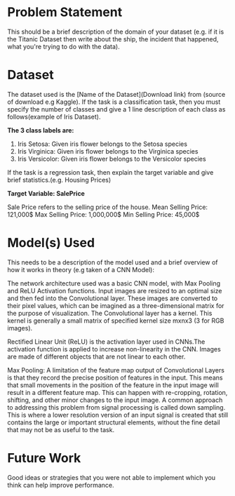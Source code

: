 # Problem Statement
This should be a brief description of the domain of your dataset (e.g. if it is the Titanic Dataset then write about the ship, the incident that happened, what you're trying to do with the data).

# Dataset
The dataset used is the [Name of the Dataset](Download link) from (source of download e.g Kaggle). If the task is a classification task, then you must specify the number of classes and give a 1 line description of each class as follows(example of Iris Dataset).

**The 3 class labels are:**

1. Iris Setosa: Given iris flower belongs to the Setosa species
2. Iris Virginica: Given iris flower belongs to the Virginica species
3. Iris Versicolor: Given iris flower belongs to the Versicolor species

If the task is a regression task, then explain the target variable and give brief statistics.(e.g. Housing Prices)

**Target Variable: SalePrice**

Sale Price refers to the selling price of the house.
Mean Selling Price: 121,000$
Max Selling Price: 1,000,000$
Min Selling Price: 45,000$

# Model(s) Used
This needs to be a description of the model used and a brief overview of how it works in theory (e.g taken of a CNN Model):

The network architecture used was a basic CNN model, with Max Pooling and ReLU Activation functions. Input images are resized to an optimal size and then fed into the Convolutional layer. These images are converted to their pixel values, which can be imagined as a three-dimensional matrix for the purpose of visualization. The Convolutional layer has a kernel. This kernel is generally a small matrix of specified kernel size mxnx3 (3 for RGB images).

Rectified Linear Unit (ReLU) is the activation layer used in CNNs.The activation function is applied to increase non-linearity in the CNN. Images are made of different objects that are not linear to each other.

Max Pooling: A limitation of the feature map output of Convolutional Layers is that they record the precise position of features in the input. This means that small movements in the position of the feature in the input image will result in a different feature map. This can happen with re-cropping, rotation, shifting, and other minor changes to the input image. A common approach to addressing this problem from signal processing is called down sampling. This is where a lower resolution version of an input signal is created that still contains the large or important structural elements, without the fine detail that may not be as useful to the task.

# Future Work
Good ideas or strategies that you were not able to implement which you think can help improve performance.
